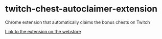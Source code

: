 # twitch-chest-autoclaimer-extension
Chrome extension that automatically claims the bonus chests on Twitch

[Link to the extension on the webstore](https://chrome.google.com/webstore/detail/twitch-bonus-chest-auto-c/pdjfehhlnpmhgdkoplaoiigclmkoifgb?hl=en&authuser=0)
